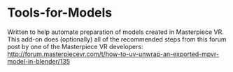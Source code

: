 # Tools-for-Models
Written to help automate preparation of models created in Masterpiece VR. This add-on does (optionally) all of the recommended steps from this forum post by one of the Masterpiece VR developers:  http://forum.masterpiecevr.com/t/how-to-uv-unwrap-an-exported-mpvr-model-in-blender/135
